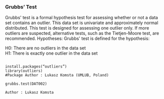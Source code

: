 
### Grubbs’ Test
Grubbs' test is a formal hypothesis test for assessing whether or not a  data set contains an outlier.
This data set is univariate and approximately normal distributed. This test is designed for assessing one outlier only.  If more outliers are suspected, alternative tests, such as the Tietjen-Moore test, are recommended.
Hypotheses: Grubbs' test is defined for the hypothesis: 

  H0:  There are no outliers in the data set  
  H1:  There is exactly one outlier in the data set  

<pre><code>
install.packages(“outliers”)
library(outliers)
#Package Author : Lukasz Komsta (UMLUB, Poland)

grubbs.test(DAT002)

Author : Lukasz Komsta
</code></pre>
